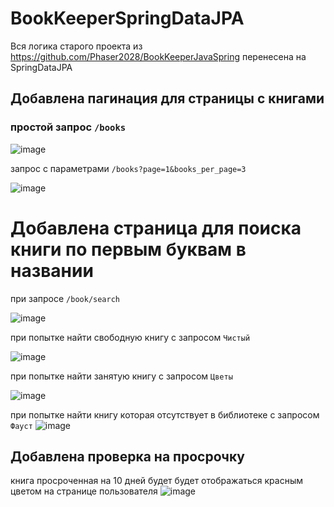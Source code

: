 # BookKeeperSpringDataJPA

Вся логика старого проекта из https://github.com/Phaser2028/BookKeeperJavaSpring перенесена на SpringDataJPA

## Добавлена пагинация для страницы с книгами

### простой запрос ```/books```

![image](https://user-images.githubusercontent.com/43641188/236622093-6fb9adf5-79d1-4aee-8483-ce32261acd66.png)

запрос с параметрами ```/books?page=1&books_per_page=3```

![image](https://user-images.githubusercontent.com/43641188/236622165-ef3cf53b-b798-415f-9dd0-5572875382b3.png)

# Добавлена страница для поиска книги по первым буквам в названии

при запросе ```/book/search```

![image](https://user-images.githubusercontent.com/43641188/236622240-7ced8363-7c67-40ac-b1a3-e604b1a5699c.png)

при попытке найти свободную книгу с запросом ```Чистый```

![image](https://user-images.githubusercontent.com/43641188/236622522-b165c602-3763-4e11-8469-43e6dd87bdb2.png)

при попытке найти занятую книгу с запросом ```Цветы```

![image](https://user-images.githubusercontent.com/43641188/236623139-145107a6-9798-4be9-a85a-8d8e29cd9718.png)


при попытке найти книгу которая отсутствует в библиотеке с запросом ```Фауст```
![image](https://user-images.githubusercontent.com/43641188/236622764-a72020f1-c372-464c-982f-bab89bb90378.png)

## Добавлена проверка на просрочку

книга просроченная на 10 дней будет будет отображаться красным цветом на странице пользователя
![image](https://user-images.githubusercontent.com/43641188/236623012-1e38708e-4f45-4070-9919-53b23aae6452.png)




